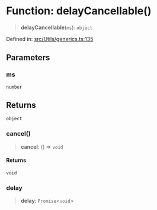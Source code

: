# Function: delayCancellable()

> **delayCancellable**(`ms`): `object`

Defined in: [src/Utils/generics.ts:135](https://github.com/Fokusdotid/bail/blob/cf6cc85134e12081bc635cea02cc0eee74033a81/src/Utils/generics.ts#L135)

## Parameters

### ms

`number`

## Returns

`object`

### cancel()

> **cancel**: () => `void`

#### Returns

`void`

### delay

> **delay**: `Promise`\<`void`\>
